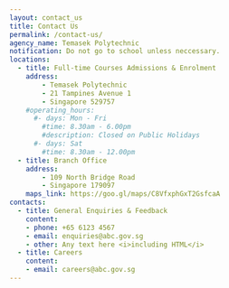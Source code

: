 ```yaml
---
layout: contact_us
title: Contact Us
permalink: /contact-us/
agency_name: Temasek Polytechnic
notification: Do not go to school unless neccessary.
locations:
  - title: Full-time Courses Admissions & Enrolment
    address:
        - Temasek Polytechnic
        - 21 Tampines Avenue 1
        - Singapore 529757
    #operating_hours:
      #- days: Mon - Fri
        #time: 8.30am - 6.00pm
        #description: Closed on Public Holidays
      #- days: Sat
        #time: 8.30am - 12.00pm
  - title: Branch Office
    address:
        - 109 North Bridge Road
        - Singapore 179097
    maps_link: https://goo.gl/maps/C8VfxphGxT2GsfcaA
contacts:
  - title: General Enquiries & Feedback
    content:
    - phone: +65 6123 4567
    - email: enquiries@abc.gov.sg
    - other: Any text here <i>including HTML</i>
  - title: Careers
    content:
    - email: careers@abc.gov.sg
---
```

